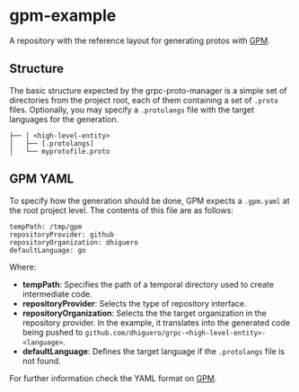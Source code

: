 # gpm-example

A repository with the reference layout for generating protos with [GPM](https://github.com/dhiguero/grpc-proto-manager).

## Structure

The basic structure expected by the grpc-proto-manager is a simple set of directories from the project root, each of them containing a set of `.proto` files. Optionally, you may specify a `.protolangs` file with the target languages for the generation.

```
├── | <high-level-entity>
│   ├── [.protolangs]
│   └── myprotofile.proto
```

## GPM YAML

To specify how the generation should be done, GPM expects a `.gpm.yaml` at the root project level. The contents of this file are as follows:

```
tempPath: /tmp/gpm
repositoryProvider: github
repositoryOrganization: dhiguero
defaultLanguage: go
```

Where:

* **tempPath**: Specifies the path of a temporal directory used to create intermediate code.
* **repositoryProvider**: Selects the type of repository interface.
* **repositoryOrganization**: Selects the the target organization in the repository provider. In the example, it translates into the generated code being pushed to `github.com/dhiguero/grpc-<high-level-entity>-<language>`.
* **defaultLanguage**: Defines the target language if the `.protolangs` file is not found. 

For further information check the YAML format on [GPM](https://github.com/dhiguero/grpc-proto-manager).
